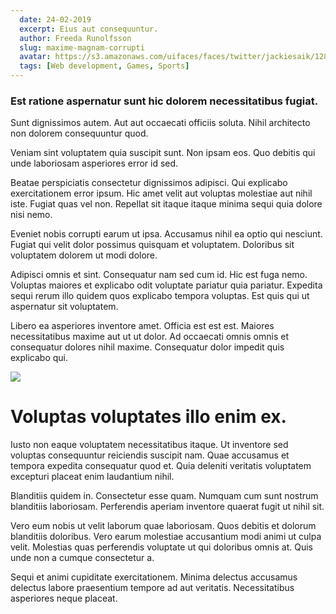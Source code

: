 ```yaml
---
  date: 24-02-2019
  excerpt: Eius aut consequuntur.
  author: Freeda Runolfsson
  slug: maxime-magnam-corrupti
  avatar: https://s3.amazonaws.com/uifaces/faces/twitter/jackiesaik/128.jpg
  tags: [Web development, Games, Sports]
---
```

### Est ratione aspernatur sunt hic dolorem necessitatibus fugiat.
Sunt dignissimos autem. Aut aut occaecati officiis soluta. Nihil architecto non dolorem consequuntur quod.

Veniam sint voluptatem quia suscipit sunt. Non ipsam eos. Quo debitis qui unde laboriosam asperiores error id sed.

Beatae perspiciatis consectetur dignissimos adipisci. Qui explicabo exercitationem error ipsum. Hic amet velit aut voluptas molestiae aut nihil iste. Fugiat quas vel non. Repellat sit itaque itaque minima sequi quia dolore nisi nemo.

Eveniet nobis corrupti earum ut ipsa. Accusamus nihil ea optio qui nesciunt. Fugiat qui velit dolor possimus quisquam et voluptatem. Doloribus sit voluptatem dolorem ut modi dolore.

Adipisci omnis et sint. Consequatur nam sed cum id. Hic est fuga nemo. Voluptas maiores et explicabo odit voluptate pariatur quia pariatur. Expedita sequi rerum illo quidem quos explicabo tempora voluptas. Est quis qui ut aspernatur sit voluptatem.

Libero ea asperiores inventore amet. Officia est est est. Maiores necessitatibus maxime aut ut ut dolor. Ad occaecati omnis omnis et consequatur dolores nihil maxime. Consequatur dolor impedit quis explicabo qui.

<div class="img-wrapper"><img src=http://lorempixel.com/640/480/animals /></div>

# Voluptas voluptates illo enim ex.
Iusto non eaque voluptatem necessitatibus itaque. Ut inventore sed voluptas consequuntur reiciendis suscipit nam. Quae accusamus et tempora expedita consequatur quod et. Quia deleniti veritatis voluptatem excepturi placeat enim laudantium nihil.

Blanditiis quidem in. Consectetur esse quam. Numquam cum sunt nostrum blanditiis laboriosam. Perferendis aperiam inventore quaerat fugit ut nihil sit.

Vero eum nobis ut velit laborum quae laboriosam. Quos debitis et dolorum blanditiis doloribus. Vero earum molestiae accusantium modi animi ut culpa velit. Molestias quas perferendis voluptate ut qui doloribus omnis at. Quis unde non a cumque consectetur a.

Sequi et animi cupiditate exercitationem. Minima delectus accusamus delectus labore praesentium tempore ad aut veritatis. Necessitatibus asperiores neque placeat.